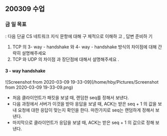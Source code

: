 ## 200309 수업

### 금 일 목표
: 다음 단골 CS 네트워크 지식 문항에 대해 구 체적으로 이해하 고 , 답변 준비하 기

1. TCP 의 3- way - handshake 와 4- way - handshake 방식의 차이점에 대해 간 략히 설명해주세요
2. TCP 와 UDP 의 차이점 과 장단점에 대해서 설명해주세요 .





#### 3 - way handshake

![Screenshot from 2020-03-09 19-33-09](/home/hby/Pictures/Screenshot from 2020-03-09 19-33-09.png)



- 처음 클라이언트가 패킷을 보낼 때, 랜덤한 seq를 정해서 보낸다.
- 다음 과정에서 서버가 이것을 받아 응답을 보낼 때, ACK는 받은 seq + 1 의 값을 보내 요청에 대한 응답이 맞는지 확인을 한다. 마찬가지로 seq는 랜덤하게 정해서 보낸다.
- 마지막으로 클라이언트가 응답을 보낼 때,  ACK는 받은 seq + 1 의 값으로 정해 보낸다.